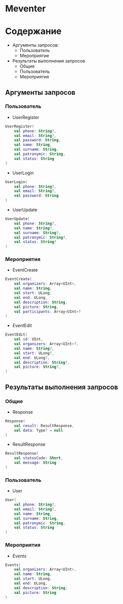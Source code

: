 # Meventer
# Содержание
- Аргументы запросов:
  - Пользователь
  - Мероприятие
- Результаты выполнения запросов
  - Общие
  - Пользователь
  - Мероприятия

## Аргументы запросов
### Пользователь
+ UserRegister
```kotlin
UserRegister(
    val phone: String?,
    val email: String?,
    val password: String,
    val name: String,
    val surname: String,
    val patronymic: String,
    val status: String
)
```
+ UserLogin
```kotlin
UserLogin(
    val phone: String?,
    val email: String?,
    val password: String
)
```
+ UserUpdate
```kotlin
UserUpdate(
    val phone: String?,
    val name: String?,
    val surname: String?,
    val patronymic: String?,
    val status: String?
)
```
### Мероприятия
+ EventCreate
```kotlin
EventCreate(
    val organizers: Array<UInt>,
    val name: String,
    val start: ULong,
    val end: ULong,
    val description: String,
    val picture: String,
    val participants: Array<UInt>?
)
```
+ EventEdit
```kotlin
EventEdit(
    val id: UInt,
    val organizers: Array<UInt>?,
    val name: String?,
    val start: ULong?,
    val end: ULong?,
    val description: String?,
    val picture: String?,
)
```

## Результаты выполнения запросов
### Общие
+ Response
```kotlin
Response(
    val result: ResultResponse,
    val data: Type? = null
)
```
+ ResultResponse
```kotlin
ResultResponse(
    val statusCode: Short,
    val message: String
)
```
### Пользователь
+ User
```kotlin
User(
    val phone: String?,
    val email: String?,
    val name: String,
    val surname: String,
    val patronymic: String,
    val status: String
)
```
### Мероприятия
+ Events
```kotlin
Events(
    val organizers: Array<UInt>,
    val name: String,
    val start: ULong,
    val end: ULong,
    val description: String,
    val picture: String
)
```